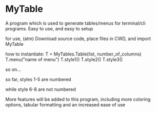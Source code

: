 # MyTable
A program which is used to generate tables/menus for terminal/cli programs. Easy to use, and easy to setup


for use, (atm) Download source code, place files in CWD, and import MyTable

how to instantiate:
T = MyTables.Table(list, number_of_columns)
T.menu("name of menu")
T.style1()
T.style2()
T.style3()

so on...

so far, styles 1-5 are numbered
                                            
while style 6-8 are not numbered

More features will be added to this program, including more coloring options, tabular formatting and an increased ease of use
